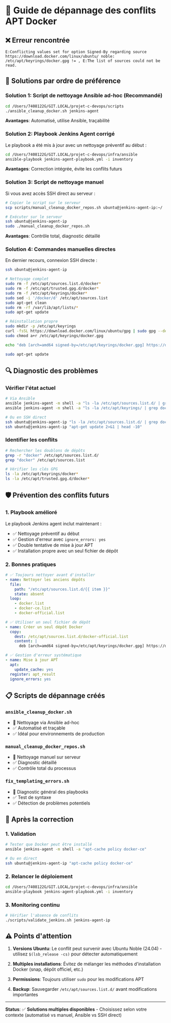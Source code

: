 # 🔧 Guide de dépannage des conflits APT Docker

## ❌ Erreur rencontrée

```
E:Conflicting values set for option Signed-By regarding source https://download.docker.com/linux/ubuntu/ noble: /etc/apt/keyrings/docker.gpg != , E:The list of sources could not be read.
```

## 🎯 Solutions par ordre de préférence

### **Solution 1: Script de nettoyage Ansible ad-hoc (Recommandé)**

```bash
cd /Users/7408122G/GIT.LOCAL/projet-c-devops/scripts
./ansible_cleanup_docker.sh jenkins-agent
```

**Avantages**: Automatisé, utilise Ansible, traçabilité

### **Solution 2: Playbook Jenkins Agent corrigé**

Le playbook a été mis à jour avec un nettoyage préventif au début :

```bash
cd /Users/7408122G/GIT.LOCAL/projet-c-devops/infra/ansible
ansible-playbook jenkins-agent-playbook.yml -i inventory
```

**Avantages**: Correction intégrée, évite les conflits futurs

### **Solution 3: Script de nettoyage manuel**

Si vous avez accès SSH direct au serveur :

```bash
# Copier le script sur le serveur
scp scripts/manual_cleanup_docker_repos.sh ubuntu@jenkins-agent-ip:~/

# Exécuter sur le serveur
ssh ubuntu@jenkins-agent-ip
sudo ./manual_cleanup_docker_repos.sh
```

**Avantages**: Contrôle total, diagnostic détaillé

### **Solution 4: Commandes manuelles directes**

En dernier recours, connexion SSH directe :

```bash
ssh ubuntu@jenkins-agent-ip

# Nettoyage complet
sudo rm -f /etc/apt/sources.list.d/docker*
sudo rm -f /etc/apt/trusted.gpg.d/docker*
sudo rm -f /etc/apt/keyrings/docker*
sudo sed -i '/docker/d' /etc/apt/sources.list
sudo apt-get clean
sudo rm -rf /var/lib/apt/lists/*
sudo apt-get update

# Réinstallation propre
sudo mkdir -p /etc/apt/keyrings
curl -fsSL https://download.docker.com/linux/ubuntu/gpg | sudo gpg --dearmor -o /etc/apt/keyrings/docker.gpg
sudo chmod a+r /etc/apt/keyrings/docker.gpg

echo "deb [arch=amd64 signed-by=/etc/apt/keyrings/docker.gpg] https://download.docker.com/linux/ubuntu $(lsb_release -cs) stable" | sudo tee /etc/apt/sources.list.d/docker-official.list

sudo apt-get update
```

## 🔍 Diagnostic des problèmes

### **Vérifier l'état actuel**

```bash
# Via Ansible
ansible jenkins-agent -m shell -a "ls -la /etc/apt/sources.list.d/ | grep docker"
ansible jenkins-agent -m shell -a "ls -la /etc/apt/keyrings/ | grep docker"

# Ou en SSH direct
ssh ubuntu@jenkins-agent-ip "ls -la /etc/apt/sources.list.d/ | grep docker"
ssh ubuntu@jenkins-agent-ip "apt-get update 2>&1 | head -10"
```

### **Identifier les conflits**

```bash
# Rechercher les doublons de dépôts
grep -r "docker" /etc/apt/sources.list.d/
grep "docker" /etc/apt/sources.list

# Vérifier les clés GPG
ls -la /etc/apt/keyrings/docker*
ls -la /etc/apt/trusted.gpg.d/docker*
```

## 🛡️ Prévention des conflits futurs

### **1. Playbook amélioré**

Le playbook Jenkins agent inclut maintenant :
- ✅ Nettoyage préventif au début
- ✅ Gestion d'erreur avec `ignore_errors: yes`
- ✅ Double tentative de mise à jour APT
- ✅ Installation propre avec un seul fichier de dépôt

### **2. Bonnes pratiques**

```yaml
# ✅ Toujours nettoyer avant d'installer
- name: Nettoyer les anciens dépôts
  file:
    path: "/etc/apt/sources.list.d/{{ item }}"
    state: absent
  loop:
    - docker.list
    - docker-ce.list
    - docker-official.list

# ✅ Utiliser un seul fichier de dépôt
- name: Créer un seul dépôt Docker
  copy:
    dest: /etc/apt/sources.list.d/docker-official.list
    content: |
      deb [arch=amd64 signed-by=/etc/apt/keyrings/docker.gpg] https://download.docker.com/linux/ubuntu {{ ansible_distribution_release }} stable

# ✅ Gestion d'erreur systématique
- name: Mise à jour APT
  apt:
    update_cache: yes
  register: apt_result
  ignore_errors: yes
```

## 📋 Scripts de dépannage créés

### **`ansible_cleanup_docker.sh`**
- 🎯 Nettoyage via Ansible ad-hoc
- ✅ Automatisé et traçable
- ✅ Idéal pour environnements de production

### **`manual_cleanup_docker_repos.sh`**
- 🎯 Nettoyage manuel sur serveur
- ✅ Diagnostic détaillé
- ✅ Contrôle total du processus

### **`fix_templating_errors.sh`**
- 🎯 Diagnostic général des playbooks
- ✅ Test de syntaxe
- ✅ Détection de problèmes potentiels

## 🚀 Après la correction

### **1. Validation**

```bash
# Tester que Docker peut être installé
ansible jenkins-agent -m shell -a "apt-cache policy docker-ce"

# Ou en direct
ssh ubuntu@jenkins-agent-ip "apt-cache policy docker-ce"
```

### **2. Relancer le déploiement**

```bash
cd /Users/7408122G/GIT.LOCAL/projet-c-devops/infra/ansible
ansible-playbook jenkins-agent-playbook.yml -i inventory
```

### **3. Monitoring continu**

```bash
# Vérifier l'absence de conflits
./scripts/validate_jenkins.sh jenkins-agent-ip
```

## ⚠️ Points d'attention

1. **Versions Ubuntu**: Le conflit peut survenir avec Ubuntu Noble (24.04) - utilisez `$(lsb_release -cs)` pour détecter automatiquement

2. **Multiples installations**: Évitez de mélanger les méthodes d'installation Docker (snap, dépôt officiel, etc.)

3. **Permissions**: Toujours utiliser `sudo` pour les modifications APT

4. **Backup**: Sauvegarder `/etc/apt/sources.list.d/` avant modifications importantes

---

**Status**: ✅ **Solutions multiples disponibles** - Choisissez selon votre contexte (automatisé vs manuel, Ansible vs SSH direct)
